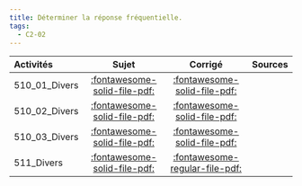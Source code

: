 ```yaml
---
title: Déterminer la réponse fréquentielle. 
tags:
  - C2-02
---
```

[comment]: <> (Généré automatiquement par make_all_activitess.py, creation_fichiers_activites)

| Activités | Sujet | Corrigé | Sources  | 
| :-------------- | :---: | :-----: | :------: | 
| 510_01_Divers | [:fontawesome-solid-file-pdf:](http://xpessoles-cpge.fr/pdf/510_01_Divers_Sujet.pdf) | [:fontawesome-solid-file-pdf:](http://xpessoles-cpge.fr/pdf/510_01_Divers_Corrige.pdf) | 
| 510_02_Divers | [:fontawesome-solid-file-pdf:](http://xpessoles-cpge.fr/pdf/510_02_Divers_Sujet.pdf) | [:fontawesome-solid-file-pdf:](http://xpessoles-cpge.fr/pdf/510_02_Divers_Corrige.pdf) | 
| 510_03_Divers | [:fontawesome-solid-file-pdf:](http://xpessoles-cpge.fr/pdf/510_03_Divers_Sujet.pdf) | [:fontawesome-solid-file-pdf:](http://xpessoles-cpge.fr/pdf/510_03_Divers_Corrige.pdf) | 
| 511_Divers | [:fontawesome-solid-file-pdf:](http://xpessoles-cpge.fr/pdf/511_Divers_Sujet.pdf) | [:fontawesome-regular-file-pdf:](http://xpessoles-cpge.fr/pdf/511_Divers_Corrige.pdf) | 


